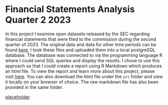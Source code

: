 # Financial Statements Analysis Quarter 2 2023
In this project I examine open datasets released by the SEC regarding financial statements that were filed to the commission during the second quarter of 2023. The original data and data for other time periods can be found [here](https://catalog.data.gov/dataset/financial-statement-data-sets). I took these files and uploaded them into a local postgreSQL database. The database was connected to via the programming language R where I could send SQL queries and display the results. I chose to use this approach so that I could create a report using R Markdown which produces an html file. To view the report and learn more about this project, please visit [here](https://rawcdn.githack.com/TanisAA/Financial-Analysis/c2cb886c5c201f8c37001632363b35b162f55358/src/2023_quarter2_financial_analysis.html). You can also download the html file under the `src` folder and view it locally on your browser of choice. The raw markdown file has also been provided in the same folder. 


[placeholder](https://github.com/TanisAA/Financial-Analysis/assets/91431371/c13756f4-e2d0-41cc-91d0-c6d3265dd6d0)
